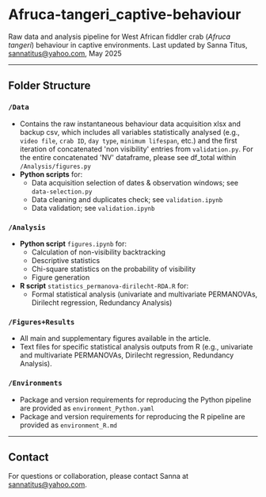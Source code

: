 # Afruca-tangeri_captive-behaviour

Raw data and analysis pipeline for West African fiddler crab (*Afruca tangeri*) behaviour in captive environments. Last updated by Sanna Titus, sannatitus@yahoo.com, May 2025 

---

## Folder Structure

### `/Data`
- Contains the raw instantaneous behaviour data acquisition xlsx and backup csv, which includes all variables statistically analysed (e.g., `video file`, `crab ID`, `day type`, `minimum lifespan`, etc.) and the first iteration of concatenated 'non visibility' entries from `validation.py`. For the entire concatenated 'NV' dataframe, please see df_total within `/Analysis/figures.py`
- **Python scripts** for:
  - Data acquisition selection of dates & observation windows; see `data-selection.py`
  - Data cleaning and duplicates check; see `validation.ipynb`
  - Data validation; see `validation.ipynb`

### `/Analysis`
- **Python script** `figures.ipynb` for:
  - Calculation of non-visibility backtracking
  - Descriptive statistics
  - Chi-square statistics on the probability of visibility
  - Figure generation
- **R script** `statistics_permanova-dirilecht-RDA.R` for:
  - Formal statistical analysis (univariate and multivariate PERMANOVAs, Dirilecht regression, Redundancy Analysis)

### `/Figures+Results`
- All main and supplementary figures available in the article.
- Text files for specific statistical analysis outputs from R (e.g., univariate and multivariate PERMANOVAs, Dirilecht regression, Redundancy Analysis).

### `/Environments`
- Package and version requirements for reproducing the Python pipeline are provided as `environment_Python.yaml`
- Package and version requirements for reproducing the R pipeline are provided as `environment_R.md`

---

## Contact

For questions or collaboration, please contact Sanna at sannatitus@yahoo.com. 
